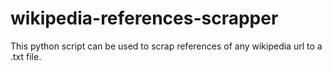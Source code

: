 # wikipedia-references-scrapper
This python script can be used to scrap references of any wikipedia url to a .txt file.
